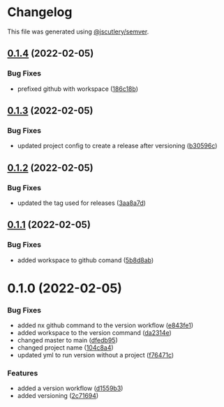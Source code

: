 # Changelog

This file was generated using [@jscutlery/semver](https://github.com/jscutlery/semver).

## [0.1.4](https://github.com/FinnDore/topic-inspector/compare/v0.1.3...v0.1.4) (2022-02-05)


### Bug Fixes

* prefixed github with workspace ([186c18b](https://github.com/FinnDore/topic-inspector/commit/186c18b67ebb70f878a7fdf1008bd747d51c23e2))



## [0.1.3](https://github.com/FinnDore/topic-inspector/compare/v0.1.2...v0.1.3) (2022-02-05)


### Bug Fixes

* updated project config to create a release after versioning ([b30596c](https://github.com/FinnDore/topic-inspector/commit/b30596c9b7a921255b852222e37bcc0742ffd128))



## [0.1.2](https://github.com/FinnDore/topic-inspector/compare/v0.1.1...v0.1.2) (2022-02-05)


### Bug Fixes

* updated the tag used for releases ([3aa8a7d](https://github.com/FinnDore/topic-inspector/commit/3aa8a7dacbe057ee236e36de0b17838a631f301e))



## [0.1.1](https://github.com/FinnDore/topic-inspector/compare/v0.1.0...v0.1.1) (2022-02-05)


### Bug Fixes

* added workspace to github comand ([5b8d8ab](https://github.com/FinnDore/topic-inspector/commit/5b8d8abe4d2a30697fac7349bcbddd1e4cedb613))



# 0.1.0 (2022-02-05)


### Bug Fixes

* added nx github command to the version workflow ([e843fe1](https://github.com/FinnDore/topic-inspector/commit/e843fe1bc641e1ab866aad6efaa142e83efa4bd2))
* added workspace to the version command ([da2314e](https://github.com/FinnDore/topic-inspector/commit/da2314e77d3798971d0abb98447d81c6fdfb7b81))
* changed master to main ([dfedb95](https://github.com/FinnDore/topic-inspector/commit/dfedb951ba9b16509455d4df873ee2d666325cd3))
* changed project name ([104c8a4](https://github.com/FinnDore/topic-inspector/commit/104c8a45e17f6c5218e0e68c0c51f423fb6a4351))
* updated yml to run version without a project ([f76471c](https://github.com/FinnDore/topic-inspector/commit/f76471cd448139f1708e8fdb99d549062c4e0bb0))


### Features

* added a version workflow ([d1559b3](https://github.com/FinnDore/topic-inspector/commit/d1559b38da779c054234a2b8f57df1438ed09189))
* added versioning ([2c71694](https://github.com/FinnDore/topic-inspector/commit/2c7169497be529a42a913536fc37ed3be6d4c2fb))
